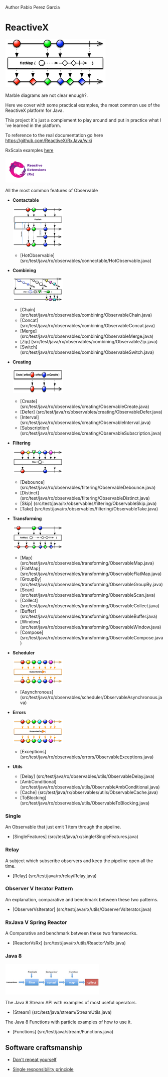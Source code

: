 Author Pablo Perez Garcia 

# ReactiveX

![My image](src/main/resources/img/flatMap.png)

Marble diagrams are not clear enough?.

Here we cover with some practical examples, the most common use of the ReactiveX platform for Java.

This project it´s just a complement to play around and put in practice what I´ve learned in the platform.

To reference to the real documentation go here https://github.com/ReactiveX/RxJava/wiki

RxScala examples [here](https://github.com/politrons/reactiveScala)

 ![My image](src/main/resources/img/rsz_reactive-extensions.png)

All the most common features of Observable

* **Contactable**

    ![My image](src/main/resources/img/rsz_publishconnectc.png)
    * [HotObservable] (src/test/java/rx/observables/connectable/HotObservable.java)
 
* **Combining**

    ![My image](src/main/resources/img/rsz_1zipo.png)
    * [Chain] (src/test/java/rx/observables/combining/ObservableChain.java)
    * [Concat] (src/test/java/rx/observables/combining/ObservableConcat.java)
    * [Merge] (src/test/java/rx/observables/combining/ObservableMerge.java)
    * [Zip] (src/test/java/rx/observables/combining/ObservableZip.java)
    * [Switch] (src/test/java/rx/observables/combining/ObservableSwitch.java)

* **Creating**

    ![My image](src/main/resources/img/rsz_1createc.png)
    * [Create] (src/test/java/rx/observables/creating/ObservableCreate.java)
    * [Defer] (src/test/java/rx/observables/creating/ObservableDefer.java)
    * [Interval] (src/test/java/rx/observables/creating/ObservableInterval.java)
    * [Subscription] (src/test/java/rx/observables/creating/ObservableSubscription.java)
    
* **Filtering**

    ![My image](src/main/resources/img/rsz_1filter.png)
    * [Debounce] (src/test/java/rx/observables/filtering/ObservableDebounce.java)
    * [Distinct] (src/test/java/rx/observables/filtering/ObservableDistinct.java)
    * [Skip] (src/test/java/rx/observables/filtering/ObservableSkip.java)
    * [Take] (src/test/java/rx/observables/filtering/ObservableTake.java)

* **Transforming**

    ![My image](src/main/resources/img/rsz_flatmap.png)
    * [Map] (src/test/java/rx/observables/transforming/ObservableMap.java)
    * [FlatMap] (src/test/java/rx/observables/transforming/ObservableFlatMap.java)
    * [GroupBy] (src/test/java/rx/observables/transforming/ObservableGroupBy.java)
    * [Scan] (src/test/java/rx/observables/transforming/ObservableScan.java)
    * [Collect] (src/test/java/rx/observables/transforming/ObservableCollect.java)
    * [Buffer] (src/test/java/rx/observables/transforming/ObservableBuffer.java)
    * [Window] (src/test/java/rx/observables/transforming/ObservableWindow.java)
    * [Compose] (src/test/java/rx/observables/transforming/ObservableCompose.java)

* **Scheduler**

    ![My image](src/main/resources/img/rsz_2subscribeonc.png)
    * [Asynchronous] (src/test/java/rx/observables/scheduler/ObservableAsynchronous.java)
    
* **Errors**

    ![My image](src/main/resources/img/rsz_2subscribeonc.png)
    * [Exceptions] (src/test/java/rx/observables/errors/ObservableExceptions.java)
        
* **Utils**
    * [Delay] (src/test/java/rx/observables/utils/ObservableDelay.java)
    * [AmbConditional] (src/test/java/rx/observables/utils/ObservableAmbConditional.java)
    * [Cache] (src/test/java/rx/observables/utils/ObservableCache.java)
    * [ToBlocking] (src/test/java/rx/observables/utils/ObservableToBlocking.java)


### Single

An Observable that just emit 1 item through the pipeline.

* [SingleFeatures] (src/test/java/rx/single/SingleFeatures.java)

### Relay

A subject which subscribe observers and keep the pipeline open all the time.

* [Relay] (src/test/java/rx/relay/Relay.java)

### Observer V Iterator Pattern

An explanation, comparative and benchmark between these two patterns.

* [ObserverVsIterator] (src/test/java/rx/utils/ObserverVsIterator.java)

### RxJava V Spring Reactor

A Comparative and benchmark between these two frameworks.

* [ReactorVsRx] (src/test/java/rx/utils/ReactorVsRx.java)

### Java 8

![My image](src/main/resources/img/rsz_stream.jpg)

The Java 8 Stream API with examples of most useful operators.

* [Stream] (src/test/java/stream/StreamUtils.java)

The Java 8 Functions with particle examples of how to use it.

* [Functions] (src/test/java/stream/Functions.java)

## Software craftsmanship

* [Don't repeat yourself](src/test/java/good_practices/DRY.java)

* [Single responsibility principle](src/test/java/good_practices/SRP.java)